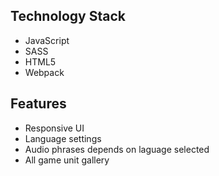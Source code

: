 ## Technology Stack
 - JavaScript
 - SASS
 - HTML5
 - Webpack
## Features
 - Responsive UI
 - Language settings
 - Audio phrases depends on laguage selected
 - All game unit gallery
